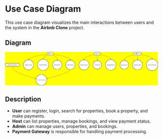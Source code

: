 # Use Case Diagram

This use case diagram visualizes the main interactions between users and the system in the **Airbnb Clone** project.

## Diagram

![Use Case Diagram](usecaseerd.drawio.png)

## Description

- **User** can register, login, search for properties, book a property, and make payments.  
- **Host** can list properties, manage bookings, and view payment status.  
- **Admin** can manage users, properties, and bookings.  
- **Payment Gateway** is responsible for handling payment processing.
